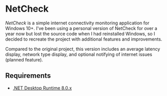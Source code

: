 # NetCheck

_NetCheck_ is a simple internet connectivity monitoring application for Windows 10+. I've been using a personal version of NetCheck for over a year now but lost the source code when I had reinstalled Windows, so I decided to recreate the project with additional features and improvements.

Compared to the original project, this version includes an average latency display, network type display, and optional notifying of internet issues (planned feature).

## Requirements

- [.NET Desktop Runtime 8.0.x](https://dotnet.microsoft.com/en-us/download/dotnet/thank-you/runtime-desktop-8.0.1-windows-x64-installer)
